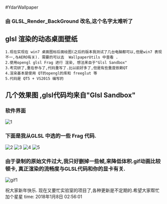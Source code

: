 #YdarWallpaper 

### 由 GLSL_Render_BackGround 改名,这个名字太难听了

## glsl 渲染的动态桌面壁纸

	1.现在实现在 win7 桌面图标后面绘图(之后的版本我测试了几台电脑都可以,但是win7 表现不一,与AERO有关). 需要的可以去  WallpaperUtils 中查看 .
	2.使用opengl glsl Frag 进行 渲染, 想法来自于"Glsl Sandbox"
	3.考完研了,重在参与了,代码重写了.比以前好多了,但是有些重度依赖QT
	4.渲染基本是使用 QT的opengl的库和 freeglut 等
	5.代码是 QT5 + VS2015 编写的
## 几个效果图 ,glsl代码均来自"Glsl Sandbox"

### 软件界面

![1](https://github.com/ydar95/GLSL_Render_BackGround/raw/master/readme_data/1.png)



### 下面是我从GLSL 中选的一些 Frag 代码.

![2](https://github.com/ydar95/GLSL_Render_BackGround/raw/master/readme_data/2.png)
![3](https://github.com/ydar95/GLSL_Render_BackGround/raw/master/readme_data/3.png)
![4](https://github.com/ydar95/GLSL_Render_BackGround/raw/master/readme_data/4.png)
![5](https://github.com/ydar95/GLSL_Render_BackGround/raw/master/readme_data/5.png)



### 由于录制的原始文件过大,我只好删掉一些帧,来降低体积.gif动画比较顿卡, 真正渲染的流畅度与GLSL代码和你的显卡有关.

![gif1](https://github.com/ydar95/GLSL_Render_BackGround/raw/master/readme_data/display.gif)


祝大家新年快乐.
现在又要忙实验室的项目了,各种更新是不定期的.希望大家帮忙加个星星
time: 2018年1月8日 02:56:01